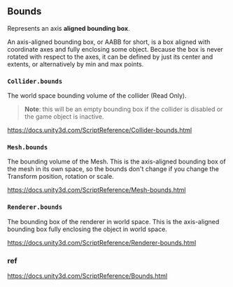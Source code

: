 ## Bounds
Represents an axis **aligned bounding box**.

An axis-aligned bounding box, or AABB for short, is a box aligned with coordinate axes and fully enclosing some object. Because the box is never rotated with respect to the axes, it can be defined by just its center and extents, or alternatively by min and max points.

### `Collider.bounds`
The world space bounding volume of the collider (Read Only).
> **Note**: this will be an empty bounding box if the collider is disabled or the game object is inactive.
 
https://docs.unity3d.com/ScriptReference/Collider-bounds.html

### `Mesh.bounds`
The bounding volume of the Mesh.
This is the axis-aligned bounding box of the mesh in its own space, so the bounds don't change if you change the Transform position, rotation or scale.

https://docs.unity3d.com/ScriptReference/Mesh-bounds.html

### `Renderer.bounds`
The bounding box of the renderer in world space.
This is the axis-aligned bounding box fully enclosing the object in world space.

https://docs.unity3d.com/ScriptReference/Renderer-bounds.html

### ref
https://docs.unity3d.com/ScriptReference/Bounds.html



